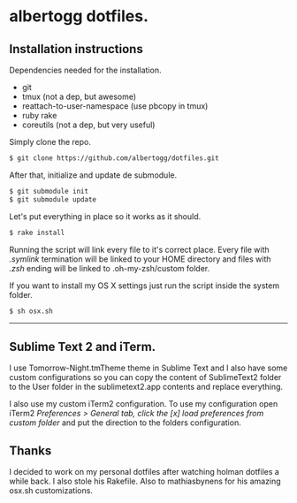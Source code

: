 # albertogg dotfiles.

## Installation instructions

Dependencies needed for the installation.

- git
- tmux (not a dep, but awesome)
- reattach-to-user-namespace (use pbcopy in tmux)
- ruby rake
- coreutils (not a dep, but very useful)

Simply clone the repo.

~~~sh
$ git clone https://github.com/albertogg/dotfiles.git
~~~

After that, initialize and update de submodule.

~~~sh
$ git submodule init
$ git submodule update
~~~

Let's put everything in place so it works as it should.

~~~sh
$ rake install
~~~

Running the script will link every file to it's correct place. Every file with
*.symlink* termination will be linked to your HOME directory and files with *.zsh*
ending will be linked to .oh-my-zsh/custom folder.

If you want to install my OS X settings just run the script inside the system
folder.

~~~sh
$ sh osx.sh
~~~

* * *
## Sublime Text 2 and iTerm.

I use Tomorrow-Night.tmTheme theme in Sublime Text and I also have some custom
configurations so you can copy the content of SublimeText2 folder to the User
folder in the sublimetext2.app contents and replace everything.

I also use my custom iTerm2 configuration. To use my configuration open iTerm2
*Preferences > General tab, click the [x] load preferences from custom folder* and
put the direction to the folders configuration.

## Thanks

I decided to work on my personal dotfiles after watching holman dotfiles a while back. I
also stole his Rakefile. Also to mathiasbynens for his amazing osx.sh
customizations.
